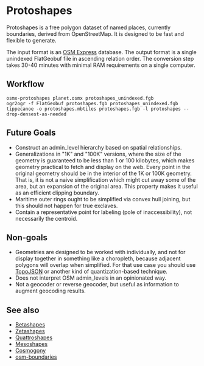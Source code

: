 # Protoshapes

Protoshapes is a free polygon dataset of named places, currently boundaries, derived from OpenStreetMap. It is designed to be fast and flexible to generate. 

The input format is an [OSM Express](https://github.com/protomaps/OSMExpress) database. The output format is a single unindexed FlatGeobuf file in ascending relation order. The conversion step takes 30-40 minutes with minimal RAM requirements on a single computer. 

## Workflow

    osmx-protoshapes planet.osmx protoshapes_unindexed.fgb
    ogr2ogr -f FlatGeobuf protoshapes.fgb protoshapes_unindexed.fgb
    tippecanoe -o protoshapes.mbtiles protoshapes.fgb -l protoshapes --drop-densest-as-needed

## Future Goals 

* Construct an admin_level hierarchy based on spatial relationships.
* Generalizations in "1K" and "100K" versions, where the size of the geometry is guaranteed to be less than 1 or 100 kilobytes, which makes geometry practical to fetch and display on the web. Every point in the original geometry should be in the interior of the 1K or 100K geometry. That is, it is not a naive simplification which might cut away some of the area, but an expansion of the original area. This property makes it useful as an efficient clipping boundary.
* Maritime outer rings ought to be simplified via convex hull joining, but this should not happen for true exclaves.
* Contain a representative point for labeling (pole of inaccessibility), not necessarily the centroid.

## Non-goals

* Geometries are designed to be worked with individually, and not for display together in something like a choropleth, because adjacent polygons will overlap when simplified. For that use case you should use [TopoJSON](https://github.com/topojson/topojson) or another kind of quantization-based technique.
* Does not interpret OSM admin_levels in an opinionated way.
* Not a geocoder or reverse geocoder, but useful as information to augment geocoding results. 

## See also
* [Betashapes](https://github.com/simplegeo/betashapes)
* [Zetashapes](https://github.com/blackmad/zetashapes)
* [Quattroshapes](http://quattroshapes.com)
* [Mesoshapes](https://www.mapzen.com/blog/mesoshapes/)
* [Cosmogony](https://github.com/osm-without-borders/cosmogony)
* [osm-boundaries](https://github.com/missinglink/osm-boundaries)

